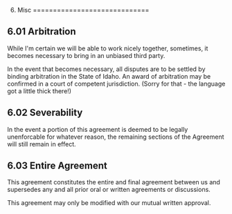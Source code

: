 6. Misc
=============================

6.01 Arbitration
-----------------------------------------

While I'm certain we will be able to work nicely together, sometimes, it becomes necessary to bring in an unbiased third party.

In the event that becomes necessary, all disputes are to be settled by binding arbitration in the State of Idaho. An award of arbitration may be confirmed in a court of competent jurisdiction. (Sorry for that - the language got a little thick there!)

6.02 Severability
----------------------------------------------

In the event a portion of this agreement is deemed to be legally unenforcable for whatever reason, the remaining sections of the Agreement will still remain in effect.

6.03 Entire Agreement
----------------------------------------------

This agreement constitutes the entire and final agreement between us and supersedes any and all prior oral or written agreements or discussions.

This agreement may only be modified with our mutual written approval.

